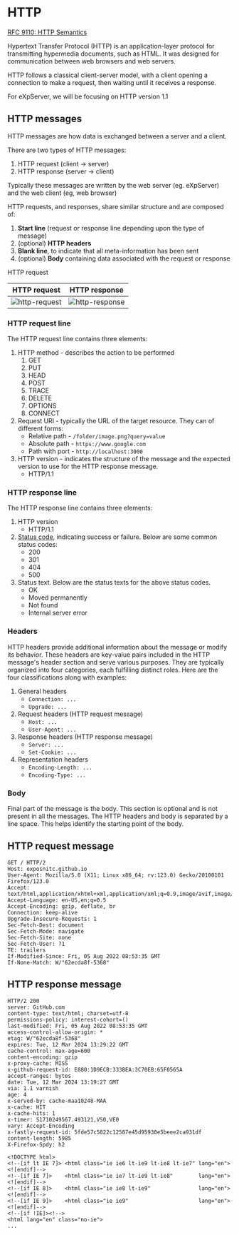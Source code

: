 # HTTP

[RFC 9110: HTTP Semantics](https://www.rfc-editor.org/rfc/rfc9110)

Hypertext Transfer Protocol (HTTP) is an application-layer protocol for transmitting hypermedia documents, such as HTML. It was designed for communication between web browsers and web servers.

HTTP follows a classical client-server model, with a client opening a connection to make a request, then waiting until it receives a response.

For eXpServer, we will be focusing on HTTP version 1.1

## HTTP messages

HTTP messages are how data is exchanged between a server and a client.

There are two types of HTTP messages:

1. HTTP request (client → server)
2. HTTP response (server → client)

Typically these messages are written by the web server (eg. eXpServer) and the web client (eg, web browser)

HTTP requests, and responses, share similar structure and are composed of:

1. **Start line** (request or response line depending upon the type of message)
2. (optional) **HTTP headers**
3. **Blank line**, to indicate that all meta-information has been sent
4. (optional) **Body** containing data associated with the request or response

HTTP request

|                    HTTP request                     |                     HTTP response                     |
| :-------------------------------------------------: | :---------------------------------------------------: |
| ![http-request](/assets/resources/http-request.png) | ![http-response](/assets/resources/http-response.png) |

### **HTTP request line**

The HTTP request line contains three elements:

1. HTTP method - describes the action to be performed
   1. GET
   2. PUT
   3. HEAD
   4. POST
   5. TRACE
   6. DELETE
   7. OPTIONS
   8. CONNECT
2. Request URI - typically the URL of the target resource. They can of different forms:
   - Relative path - `/folder/image.png?query=value`
   - Absolute path - `https://www.google.com`
   - Path with port - `http://localhost:3000`
3. HTTP version - indicates the structure of the message and the expected version to use for the HTTP response message.
   - HTTP/1.1

### **HTTP response line**

The HTTP response line contains three elements:

1. HTTP version
   - HTTP/1.1
2. [Status code](https://developer.mozilla.org/en-US/docs/Web/HTTP/Status), indicating success or failure. Below are some common status codes:
   - 200
   - 301
   - 404
   - 500
3. Status text. Below are the status texts for the above status codes.
   - OK
   - Moved permanently
   - Not found
   - Internal server error

### Headers

HTTP headers provide additional information about the message or modify its behavior. These headers are key-value pairs included in the HTTP message's header section and serve various purposes. They are typically organized into four categories, each fulfilling distinct roles. Here are the four classifications along with examples:

1. General headers
   - `Connection: ...`
   - `Upgrade: ...`
2. Request headers (HTTP request message)
   - `Host: ...`
   - `User-Agent: ...`
3. Response headers (HTTP response message)
   - `Server: ...`
   - `Set-Cookie: ...`
4. Representation headers
   - `Encoding-Length: ...`
   - `Encoding-Type: ...`

### Body

Final part of the message is the body. This section is optional and is not present in all the messages. The HTTP headers and body is separated by a line space. This helps identify the starting point of the body.

## HTTP request message

```HTTP
GET / HTTP/2
Host: exposnitc.github.io
User-Agent: Mozilla/5.0 (X11; Linux x86_64; rv:123.0) Gecko/20100101 Firefox/123.0
Accept: text/html,application/xhtml+xml,application/xml;q=0.9,image/avif,image/webp,*/*;q=0.8
Accept-Language: en-US,en;q=0.5
Accept-Encoding: gzip, deflate, br
Connection: keep-alive
Upgrade-Insecure-Requests: 1
Sec-Fetch-Dest: document
Sec-Fetch-Mode: navigate
Sec-Fetch-Site: none
Sec-Fetch-User: ?1
TE: trailers
If-Modified-Since: Fri, 05 Aug 2022 08:53:35 GMT
If-None-Match: W/"62ecda8f-5368"
```

## HTTP response message

```HTTP
HTTP/2 200
server: GitHub.com
content-type: text/html; charset=utf-8
permissions-policy: interest-cohort=()
last-modified: Fri, 05 Aug 2022 08:53:35 GMT
access-control-allow-origin: *
etag: W/"62ecda8f-5368"
expires: Tue, 12 Mar 2024 13:29:22 GMT
cache-control: max-age=600
content-encoding: gzip
x-proxy-cache: MISS
x-github-request-id: E880:1D9ECB:333BEA:3C70EB:65F0565A
accept-ranges: bytes
date: Tue, 12 Mar 2024 13:19:27 GMT
via: 1.1 varnish
age: 4
x-served-by: cache-maa10248-MAA
x-cache: HIT
x-cache-hits: 1
x-timer: S1710249567.493121,VS0,VE0
vary: Accept-Encoding
x-fastly-request-id: 5fde57c5822c12587e45d95930e5beee2ca931df
content-length: 5985
X-Firefox-Spdy: h2

<!DOCTYPE html>
<!--[if lt IE 7]> <html class="ie ie6 lt-ie9 lt-ie8 lt-ie7" lang="en"> <![endif]-->
<!--[if IE 7]>    <html class="ie ie7 lt-ie9 lt-ie8"        lang="en"> <![endif]-->
<!--[if IE 8]>    <html class="ie ie8 lt-ie9"               lang="en"> <![endif]-->
<!--[if IE 9]>    <html class="ie ie9"                      lang="en"> <![endif]-->
<!--[if !IE]><!-->
<html lang="en" class="no-ie">
...
```
